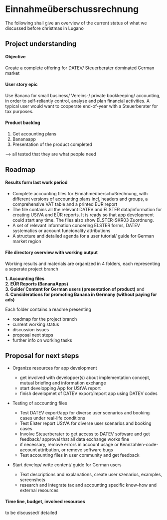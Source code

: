# Einnahmeüberschussrechnung

The following shall give an overview of the current status of what we discussed before christmas in Lugano

## Project understanding

#### Objective
Create a complete offering for DATEV/ Steuerberater dominated German market  

#### User story epic
Use Banana for small business/ Vereins-/ private bookkeeping/ accounting, in order to self-reliantly control, analyse and plan financial activities. A typical user would want to cooperate end-of-year with a Steuerberater for tax purposes.  

#### Product backlog
1. Get accounting plans
2. Bananaapp
3. Presentation of the product completed  

--> all tested that they are what people need

## Roadmap

#### Results form last work period
* Complete accounting files for Einnahmeüberschußrechnung, with different versions of accounting plans incl. headers and groups, a comprehensive VAT table and a printed EÜR report
* The file contains all the relevant DATEV and ELSTER data/information for creating UStVA and EÜR reports. It is ready so that app development could start any time. The files also show ELSTER-SKR03 Zuordnung.
* A set of relevant information concering ELSTER forms, DATEV systematics or account funcionality attributions
* A structure and detailed agenda for a user tutorial/ guide for German market region

#### File directory overview with working output

Working results and materials are organized in 4 folders, each representing a seperate project branch

**1. Accounting files**      
**2. EÜR Reports (BananaApps)**      
**3. Guide/ Content for German users (presentation of product)** and       
**4. Considerations for promoting Banana in Germany (without paying for ads)**   

Each folder contains a readme presenting

* roadmap for the project branch
* current working status
* discussion issues
* proposal next steps
* further info on working tasks

## Proposal for next steps

* Organize resources for app development
    * get involved with developper(s) about implementation concept, mutual briefing and information exchange
    * start developping App for UStVA report
    * finish developmet of DATEV export/import app using DATEV codes  
    
* Testing of accounting files
    * Test DATEV export/app for diverse user scenarios and booking cases under real-life conditions 
    * Test Elster report UStVA for diverse user scenarios and booking cases
    * Involve Steuerberater to get access to DATEV software and get feedback/ approval that all data exchange works fine  
    * if necessary, remove errors in account usage or Kennzahlen-code-account attribution, or remove software bugs
    * Test accounting files in user community and get feedback
    
* Start develop/ write content/ guide for German users
    * Text descriptions and explanations, create user szenarios, examples, screenshots
    * research and integrate tax and accounting specific know-how and external resources
    
#### Time line, budget, involved resources

to be discussed/ detailed





